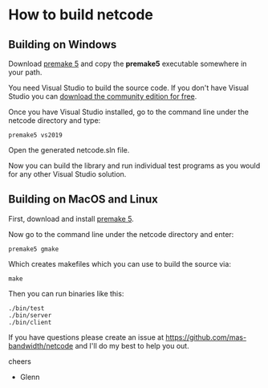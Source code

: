 How to build netcode
====================

## Building on Windows

Download [premake 5](https://premake.github.io/download.html) and copy the **premake5** executable somewhere in your path.

You need Visual Studio to build the source code. If you don't have Visual Studio you can [download the community edition for free](https://visualstudio.microsoft.com/downloads/).

Once you have Visual Studio installed, go to the command line under the netcode directory and type:

    premake5 vs2019

Open the generated netcode.sln file.

Now you can build the library and run individual test programs as you would for any other Visual Studio solution.

## Building on MacOS and Linux

First, download and install [premake 5](https://premake.github.io/download.html).

Now go to the command line under the netcode directory and enter:

    premake5 gmake

Which creates makefiles which you can use to build the source via:

    make

Then you can run binaries like this:

    ./bin/test
    ./bin/server
    ./bin/client

If you have questions please create an issue at https://github.com/mas-bandwidth/netcode and I'll do my best to help you out.

cheers

 - Glenn
